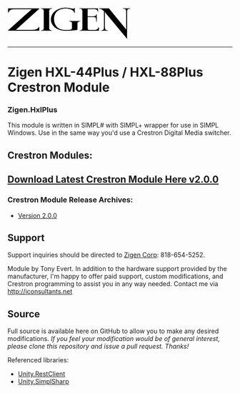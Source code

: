 ![Zigen Logo](https://github.com/tony722/Zigen.HXLPlus/raw/master/Documentation/Zigen_Logo_Black_small.png)
***
# Zigen HXL-44Plus / HXL-88Plus Crestron Module
### Zigen.HxlPlus

This module is written in SIMPL# with SIMPL+ wrapper for use in SIMPL Windows. Use in the same way you'd use a Crestron Digital Media switcher.

## Crestron Modules:
## [Download Latest Crestron Module Here v2.0.0](https://github.com/tony722/Zigen.HXLPlus/raw/3.0.0/SIMPL/Zigen%20HXL%20Plus%20Demo%202.0.0_compiled.zip)

### Crestron Module Release Archives:
* [Version 2.0.0](https://github.com/tony722/Zigen.HXLPlus/raw/3.0.0/SIMPL/Zigen%20HXL%20Plus%20Demo%202.0.0_compiled.zip)

## Support
Support inquiries should be directed to [Zigen Corp](https://zingencorp.com): 818-654-5252. 

Module by Tony Evert. 
In addition to the hardware support provided by the manufacturer, I'm happy to offer paid support, custom modifications, and Crestron programming to assist you in any way needed. Contact me via http://iconsultants.net

## Source
Full source is available here on GitHub to allow you to make any desired modifications. _If you feel your modification would be of general interest, please clone this repository and issue a pull request. Thanks!_

Referenced libraries:
* [Unity.RestClient](https://github.com/tony722/Unity.RestClient) 
* [Unity.SimplSharp](https://github.com/tony722/Unity.SimplSharp)
